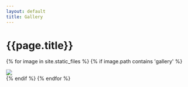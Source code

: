 ```yaml
---
layout: default
title: Gallery
---
```


<h1 class="center-align">{{page.title}}</h1>
<div class="container">
<div class="row">

{% for image in site.static_files %}
{% if image.path contains 'gallery' %}
<div class="col s4">
<img src={{site.baseurl}}{{image.path}} class="gallery-img materialboxed responsive-img">
</div>
{% endif %}
{% endfor %}
</div>
</div>
